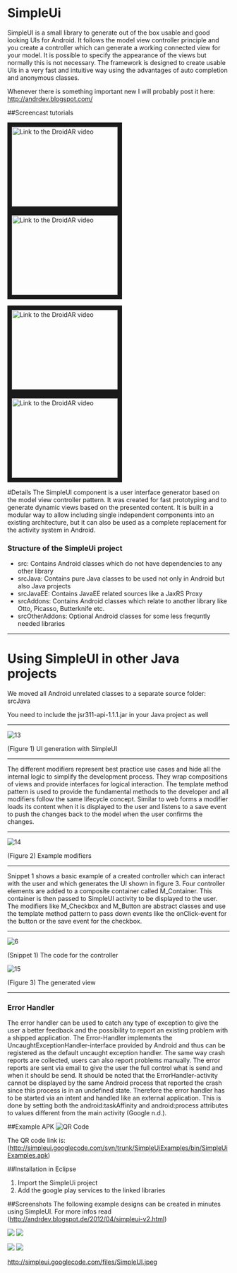 SimpleUi
========

SimpleUI is a small library to generate out of the box usable and good looking UIs for Android. It follows the model view controller principle and you create a controller which can generate a working connected view for your model. It is possible to specify the appearance of the views but normally this is not necessary. The framework is designed to create usable UIs in a very fast and intuitive way using the advantages of auto completion and anonymous classes. 

Whenever there is something important new I will probably post it here: http://andrdev.blogspot.com/

##Screencast tutorials

<a href="http://www.youtube.com/watch?feature=player_embedded&v=PWwyYP0ck3Y
" target="_blank"><img src="http://img.youtube.com/vi/PWwyYP0ck3Y/0.jpg" 
alt="Link to the DroidAR video" width="240" height="180" border="10" /></a>
<a href="http://www.youtube.com/watch?feature=player_embedded&v=tMLi3OVEUCY
" target="_blank"><img src="http://img.youtube.com/vi/tMLi3OVEUCY/0.jpg" 
alt="Link to the DroidAR video" width="240" height="180" border="10" /></a>

<a href="http://www.youtube.com/watch?feature=player_embedded&v=hcZ8AHGL4Oc
" target="_blank"><img src="http://img.youtube.com/vi/hcZ8AHGL4Oc/0.jpg" 
alt="Link to the DroidAR video" width="240" height="180" border="10" /></a>
<a href="http://www.youtube.com/watch?feature=player_embedded&v=VEqCZdWmUnw
" target="_blank"><img src="http://img.youtube.com/vi/VEqCZdWmUnw/0.jpg" 
alt="Link to the DroidAR video" width="240" height="180" border="10" /></a>


#Details
The SimpleUI component is a user interface generator based on the model view controller pattern. It was created for fast prototyping and to generate dynamic views based on the presented content. It is built in a modular way to allow including single independent components into an existing architecture, but it can also be used as a complete replacement for the activity system in Android. 

### Structure of the SimpleUi project

- src: Contains Android classes which do not have dependencies to any other library
- srcJava: Contains pure Java classes to be used not only in Android but also Java projects
- srcJavaEE: Contains JavaEE related sources like a JaxRS Proxy
- srcAddons: Contains Android classes which relate to another library like Otto, Picasso, Butterknife etc.
- srcOtherAddons: Optional Android classes for some less frequntly needed libraries


***

# Using SimpleUI in other Java projects
We moved all Android unrelated classes to a separate source folder: srcJava

You need to include the jsr311-api-1.1.1.jar in your Java project as well


***

 ![13](https://lh3.googleusercontent.com/-McqXOnZT8Ps/Uda8FJA-frI/AAAAAAAAXEU/sc8kyxsE9T0/w1082-h709-no/13.png)

(Figure 1)  UI generation with SimpleUI


***

The different modifiers represent best practice use cases and hide all the internal logic to simplify the development process. They wrap compositions of views and provide interfaces for logical interaction. The template method pattern is used to provide the fundamental methods to the developer and all modifiers follow the same lifecycle concept. Similar to web forms a modifier loads its content when it is displayed to the user and listens to a save event to push the changes back to the model when the user confirms the changes.

***

 ![14](https://lh3.googleusercontent.com/-PDVy9A-KPBE/Uda8Fhg7sII/AAAAAAAAXEY/37np33-BDxk/w1169-h605-no/14.png)

(Figure 2)	Example modifiers

***


Snippet 1 shows a basic example of a created controller which can interact with the user and which generates the UI shown in figure 3. Four controller elements are added to a composite container called M_Container. This container is then passed to SimpleUI activity to be displayed to the user. The modifiers like M_Checkbox and M_Button are abstract classes and use the template method pattern to pass down events like the onClick-event for the button or the save event for the checkbox.
 
***

![6](https://lh4.googleusercontent.com/-lV5X50L-oJY/U8ZERJjRhLI/AAAAAAAAmz8/iD--Fu80caU/s2048/2014-07-16%25252011_21_56-Java%252520-%252520SimpleUiExamples_src_de_rwth_StartExampleUi.java%252520-%252520Eclipse.png)

(Snippet 1)	The code for the controller

         
![15](https://lh5.googleusercontent.com/-DQKukfshyU8/U8ZE-uwAVKI/AAAAAAAAm0M/NVniMzUsLj8/s2048/2014-07-16%25252011_24_58-Clipboard01%252520-%252520IrfanView%252520%252528Zoom_%252520531%252520x%252520945%252529.png)

(Figure 3)	The generated view


***

### Error Handler

The error handler can be used to catch any type of exception to give the user a better feedback and the possibility to report an existing problem with a shipped application. The Error-Handler implements the UncaughtExceptionHandler-interface provided by Android and thus can be registered as the default uncaught exception handler. The same way crash reports are collected, users can also report problems manually. The error reports are sent via email to give the user the full control what is send and when it should be send.
It should be noted that the ErrorHandler-activity cannot be displayed by the same Android process that reported the crash since this process is in an undefined state. Therefore the error handler has to be started via an intent and handled like an external application. This is done by setting both the android:taskAffinity and android:process attributes to values different from the main activity (Google n.d.).


##Example APK
![](http://simpleui.googlecode.com/files/simpeUiExampleAPK.png "QR Code")

The QR code link is: (http://simpleui.googlecode.com/svn/trunk/SimpleUiExamples/bin/SimpleUiExamples.apk)

##Installation in Eclipse
1. Import the SimpleUi project
2. Add the google play services to the linked libraries

##Screenshots
The following example designs can be created in minutes using SimpleUI. For more infos read (http://andrdev.blogspot.de/2012/04/simpleui-v2.html)

![](http://simpleui.googlecode.com/files/device-2012-04-27-164140.png  "")
![](http://simpleui.googlecode.com/files/device-2012-04-27-164223.png  "")

![](http://simpleui.googlecode.com/files/device-2012-04-27-164239.png  "")
![](http://simpleui.googlecode.com/files/device-2012-04-27-164254.png  "")


http://simpleui.googlecode.com/files/SimpleUI.jpeg
